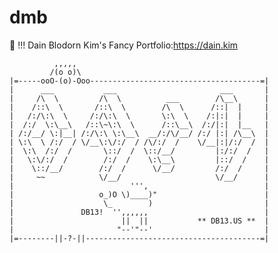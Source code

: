 # dmb
💾 !!! Dain Blodorn Kim's Fancy Portfolio:https://dain.kim
    
              ,,,,,
             /(o o)\
    |=-----ooO-(o)-Ooo--------------------------------------=|  
    |      ___           ___                       ___       |
    |     /\  \         /\  \          ___        /\__\      |
    |    /::\  \       /::\  \        /\  \      /::|  |     |
    |   /:/\:\  \     /:/\:\  \       \:\  \    /:|:|  |     |
    |  /:/  \:\__\   /::\~\:\  \      /::\__\  /:/|:|  |__   |
    | /:/__/ \:|__| /:/\:\ \:\__\  __/:/\/__/ /:/ |:| /\__\  |
    | \:\  \ /:/  / \/__\:\/:/  / /\/:/  /    \/__|:|/:/  /  |
    |  \:\  /:/  /       \::/  /  \::/__/         |:/:/  /   |
    |   \:\/:/  /        /:/  /    \:\__\         |::/  /    |
    |    \::/__/        /:/  /      \/__/         /:/  /     |
    |     ~~            \/__/                     \/__/      |
    |                          ''',                          |
    |                   o_)O \)____)"                        |
    |                    \_        )                         |
    |               DB13!  '',,,,,,                          |
    |                        ||  ||           ** DB13.US **  |
    |                       "--'"--'                         |
    |=--------||-?-||---------------------------------------=|
